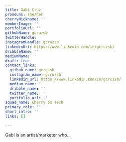 ```yaml
---
title: Gabi Cruz
pronouns: she/her
cherryNickname: ''
memberImage: ''
portfolioUrl: ''
githubName: gcruzsb
twitterHandle: 
instagramHandle: gcruzsb
linkedinUrl: https://www.linkedin.com/in/gcruzsb/
dribbleName: ''
mediumName: ''
draft: true
contact_links:
  github_name: gcruzsb
  instagram_name: gcruzsb
  linkedin_url: https://www.linkedin.com/in/gcruzsb/
  medium_name: ''
  dribble_name: ''
  twitter_name: ''
  portfolio_url: ''
squad_name: Cherry on Tech
primary_role: ''
short_intro: ''
links: []

---
```

Gabi is an artist/marketer who...